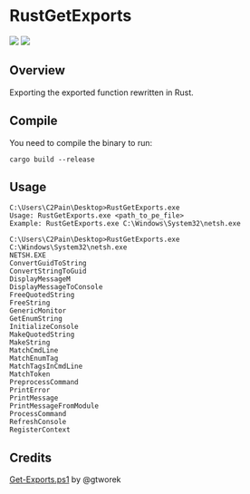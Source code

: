 # RustGetExports

<p align="left">
	<a href="https://www.rust-lang.org/"><img src="https://img.shields.io/badge/made%20with-Rust-red"></a>
	<a href="#"><img src="https://img.shields.io/badge/platform-windows-blueviolet"></a>
</p>

## Overview
Exporting the exported function rewritten in Rust. 

## Compile 
You need to compile the binary to run:
```
cargo build --release
```

## Usage
```
C:\Users\C2Pain\Desktop>RustGetExports.exe
Usage: RustGetExports.exe <path_to_pe_file>
Example: RustGetExports.exe C:\Windows\System32\netsh.exe

C:\Users\C2Pain\Desktop>RustGetExports.exe C:\Windows\System32\netsh.exe
NETSH.EXE
ConvertGuidToString
ConvertStringToGuid
DisplayMessageM
DisplayMessageToConsole
FreeQuotedString
FreeString
GenericMonitor
GetEnumString
InitializeConsole
MakeQuotedString
MakeString
MatchCmdLine
MatchEnumTag
MatchTagsInCmdLine
MatchToken
PreprocessCommand
PrintError
PrintMessage
PrintMessageFromModule
ProcessCommand
RefreshConsole
RegisterContext
```

## Credits
[Get-Exports.ps1](https://github.com/gtworek/PSBits/blob/master/Misc2/Get-Exports.ps1) by @gtworek
